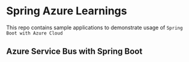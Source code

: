 # Spring Azure Learnings

This repo contains sample applications to demonstrate usage of `Spring Boot with Azure Cloud`

## Azure Service Bus with Spring Boot

